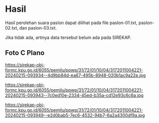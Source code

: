 # Hasil

Hasil perolehan suara paslon dapat dilihat pada file paslon-01.txt, paslon-02.txt, dan paslon-03.txt.

Jika tidak ada, artinya data tersebut belum ada pada SIREKAP.

## Foto C Plano

https://sirekap-obj-formc.kpu.go.id/6055/pemilu/ppwp/31/72/01/10/04/3172011004221-20240215-093934--4d9bb84d-ea67-495b-8948-020b1ac9a22e.jpg

https://sirekap-obj-formc.kpu.go.id/6055/pemilu/ppwp/31/72/01/10/04/3172011004221-20240215-093943--7c0ed10e-2334-45ed-b35a-cd12e93c6c6a.jpg

https://sirekap-obj-formc.kpu.go.id/6055/pemilu/ppwp/31/72/01/10/04/3172011004221-20240215-093949--e2d0bab5-7ec6-4532-94b7-6a2a4300df9a.jpg
